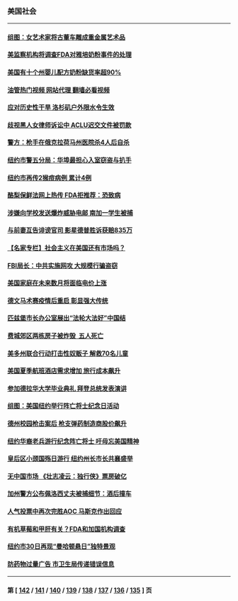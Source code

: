 ### 美国社会
---
#### [组图：女艺术家将古董车雕成重金属艺术品](../../pages/ncid1078160/n13751476.md?06040445) 
#### [美监察机构将调查FDA对雅培奶粉事件的处理](../../pages/ncid1078160/n13751396.md?06040445) 
#### [美国有十个州婴儿配方奶粉缺货率超90%](../../pages/ncid1078160/n13751255.md?06040445) 
#### [油管热门视频 网站代理 翻墙必看视频](http://209.222.30.114:81/youtube.html?06040445)
#### [应对历史性干旱 洛杉矶户外限水令生效](../../pages/ncid1078160/n13751293.md?06040445) 
#### [歧视黑人女律师诉讼中 ACLU迟交文件被罚款](../../pages/ncid1078160/n13751279.md?06040445) 
#### [警方：枪手在俄克拉荷马州医院杀4人后自杀](../../pages/ncid1078160/n13750651.md?06040445) 
#### [纽约市警五分局：华埠最担心入室窃盗与扒手](../../pages/ncid1078160/n13750679.md?06040445) 
#### [纽约市再传2猴痘病例 累计4例](../../pages/ncid1078160/n13750680.md?06040445) 
#### [酪梨保鲜法网上热传 FDA拒推荐：恐致病](../../pages/ncid1078160/n13750376.md?06040445) 
#### [涉嫌向学校发送爆炸威胁电邮 南加一学生被捕](../../pages/ncid1078160/n13750603.md?06040445) 
#### [与前妻互告诽谤官司 影星德普胜诉获赔835万](../../pages/ncid1078160/n13750495.md?06040445) 
#### [【名家专栏】社会主义在美国还有市场吗？](../../pages/ncid1078160/n13749378.md?06040445) 
#### [FBI局长：中共实施网攻 大规模行骗盗窃](../../pages/ncid1078160/n13750396.md?06040445) 
#### [美国家庭在未来数月将面临电价上涨](../../pages/ncid1078160/n13749694.md?06040445) 
#### [德文马术赛疫情后重启 彰显强大传统](../../pages/ncid1078160/n13749561.md?06040445) 
#### [匹兹堡市长办公室展出“法轮大法好”中国结](../../pages/ncid1078160/n13749721.md?06040445) 
#### [费城郊区两栋房子被炸毁  五人死亡](../../pages/ncid1078160/n13749707.md?06040445) 
#### [美多州联合行动打击性奴贩子 解救70名儿童](../../pages/ncid1078160/n13749628.md?06040445) 
#### [美国夏季航班酒店需求增加 旅行成本飙升](../../pages/ncid1078160/n13749528.md?06040445) 
#### [参加德拉华大学毕业典礼 拜登总统发表演讲](../../pages/ncid1078160/n13749553.md?06040445) 
#### [组图：美国纽约举行阵亡将士纪念日活动](../../pages/ncid1078160/n13749322.md?06040445) 
#### [德州校园枪击案后 枪支弹药制造商股价飙升](../../pages/ncid1078160/n13748997.md?06040445) 
#### [纽约华裔老兵游行纪念阵亡将士 吁毋忘美国精神](../../pages/ncid1078160/n13749122.md?06040445) 
#### [皇后区小颈国殇日游行 纽约州长市长共襄盛举](../../pages/ncid1078160/n13749115.md?06040445) 
#### [无中国市场 《壮志凌云：独行侠》票房破亿](../../pages/ncid1078160/n13749033.md?06040445) 
#### [加州警方公布佩洛西丈夫被捕细节：酒后撞车](../../pages/ncid1078160/n13748926.md?06040445) 
#### [人气投票中再次完胜AOC 马斯克作出回应](../../pages/ncid1078160/n13748955.md?06040445) 
#### [有机草莓和甲肝有关？FDA和加国机构调查](../../pages/ncid1078160/n13748781.md?06040445) 
#### [纽约市30日再现“曼哈顿悬日”独特景观](../../pages/ncid1078160/n13748342.md?06040445) 
#### [防药物过量广告 市卫生局传递错误信息](../../pages/ncid1078160/n13748344.md?06040445) 

---
#### 第 [ [142](./142.md?06040445) / [141](./141.md?06040445) / [140](./140.md?06040445) / [139](./139.md?06040445) / [138](./138.md?06040445) / [137](./137.md?06040445) / [136](./136.md?06040445) / [135](./135.md?06040445) ] 页
